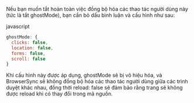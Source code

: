 Nếu bạn muốn tắt hoàn toàn việc đồng bộ hóa các thao tác người dùng này (tức là tắt ghostMode), bạn cần bỏ dấu bình luận và cấu hình như sau:

javascript
```js
ghostMode: { 
  clicks: false,
  location: false,
  forms: false,
  scroll: false
}
```
Khi cấu hình này được áp dụng, ghostMode sẽ bị vô hiệu hóa, và BrowserSync sẽ không đồng bộ hóa các thao tác người dùng giữa các trình duyệt khác nhau, đồng thời reload: false sẽ đảm bảo rằng trang sẽ không được reload khi có thay đổi trong mã nguồn.